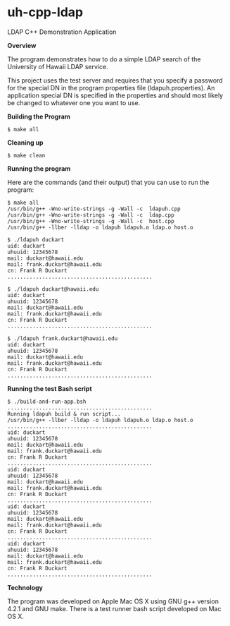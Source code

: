 uh-cpp-ldap
===========

LDAP C++ Demonstration Application

**Overview**

The program demonstrates how to do a simple LDAP search
of the University of Hawaii LDAP service.

This project uses the test server and requires that you
specify a password for the special DN in the program
properties file (ldapuh.properties). An application
special DN is specified in the properties and should
most likely be changed to whatever one you want to use.

**Building the Program**

    $ make all

**Cleaning up**

    $ make clean

**Running the program**

Here are the commands (and their output)
that you can use to run the program:

    $ make all
    /usr/bin/g++ -Wno-write-strings -g -Wall -c  ldapuh.cpp
    /usr/bin/g++ -Wno-write-strings -g -Wall -c  ldap.cpp
    /usr/bin/g++ -Wno-write-strings -g -Wall -c  host.cpp
    /usr/bin/g++ -llber -lldap -o ldapuh ldapuh.o ldap.o host.o

    $ ./ldapuh duckart
    uid: duckart
    uhuuid: 12345678
    mail: duckart@hawaii.edu
    mail: frank.duckart@hawaii.edu
    cn: Frank R Duckart
    ..............................................

    $ ./ldapuh duckart@hawaii.edu
    uid: duckart
    uhuuid: 12345678
    mail: duckart@hawaii.edu
    mail: frank.duckart@hawaii.edu
    cn: Frank R Duckart
    ..............................................

    $ ./ldapuh frank.duckart@hawaii.edu
    uid: duckart
    uhuuid: 12345678
    mail: duckart@hawaii.edu
    mail: frank.duckart@hawaii.edu
    cn: Frank R Duckart
    ..............................................

**Running the test Bash script**

    $ ./build-and-run-app.bsh
    ..............................................
    Running ldapuh build & run script...
    /usr/bin/g++ -llber -lldap -o ldapuh ldapuh.o ldap.o host.o
    ..............................................
    uid: duckart
    uhuuid: 12345678
    mail: duckart@hawaii.edu
    mail: frank.duckart@hawaii.edu
    cn: Frank R Duckart
    ..............................................
    uid: duckart
    uhuuid: 12345678
    mail: duckart@hawaii.edu
    mail: frank.duckart@hawaii.edu
    cn: Frank R Duckart
    ..............................................
    uid: duckart
    uhuuid: 12345678
    mail: duckart@hawaii.edu
    mail: frank.duckart@hawaii.edu
    cn: Frank R Duckart
    ..............................................
    uid: duckart
    uhuuid: 12345678
    mail: duckart@hawaii.edu
    mail: frank.duckart@hawaii.edu
    cn: Frank R Duckart
    ..............................................


**Technology**

The program was developed on Apple Mac OS X using
GNU g++ version 4.2.1 and GNU make. There is a test
runner bash script developed on Mac OS X.
